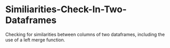 # Similiarities-Check-In-Two-Dataframes
Checking for similarities between columns of two dataframes, including the use of a left merge function.
